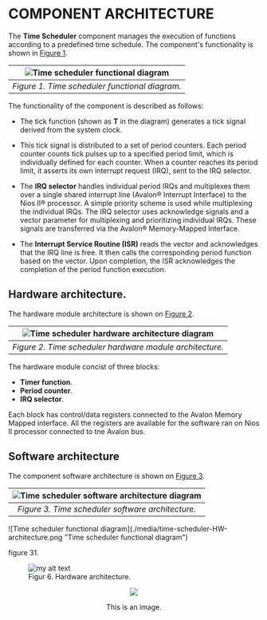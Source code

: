 # COMPONENT ARCHITECTURE

The **Time Scheduler** component manages the execution of functions according to a predefined time schedule. The component's functionality is shown in [Figure 1](#rec-spec-figure_1).

<div style="float:center" markdown="1">

<a name="rec-spec-figure_1"></a>

|![](./media/functional-diagram.png "Time scheduler functional diagram")|
|---|
|*Figure 1. Time scheduler functional diagram.*|

</div>

The functionality of the component is described as follows:

* The tick function (shown as **T** in the diagram) generates a tick signal derived from the system clock.

* This tick signal is distributed to a set of period counters. Each period counter counts tick pulses up to a specified period limit, which is individually defined for each counter. When a counter reaches its period limit, it asserts its own interrupt request (IRQ), sent to the IRQ selector.

* The **IRQ selector** handles individual period IRQs and multiplexes them over a single shared interrupt line (Avalon® Interrupt Interface) to the Nios II® processor. A simple priority scheme is used while multiplexing the individual IRQs. The IRQ selector uses acknowledge signals and a vector parameter for multiplexing and prioritizing individual IRQs. These signals are transferred via the Avalon® Memory-Mapped Interface.

* The **Interrupt Service Routine (ISR)** reads the vector and acknowledges that the IRQ line is free. It then calls the corresponding period function based on the vector. Upon completion, the ISR acknowledges the completion of the period function execution.
  
  

## Hardware architecture.

The hardware module architecture is shown on [Figure 2](#fig-hw-arc).
<div style="float:center" markdown="1">

<a name="fig-hw-arc"></a>

|![](./media/time-scheduler-HW-architecture.png "Time scheduler hardware architecture diagram")|
|:---:|
|*Figure 2. Time scheduler hardware module architecture.*|

</div>

The hardware module concist of three blocks:

  * **Timer function**.
  * **Period counter**.
  * **IRQ selector**.
  
  Each block has control/data registers connected to the Avalon Memory Mapped interface. All the registers are available for the software ran on Nios II processor connected to tne Avalon bus.
  
## Software architecture ##

The component software architecture is shown on [Figure 3](#fig-sw-arc).
<div style="float:center" markdown="1">

<a name="fig-sw-arc"></a>

|![](./media/time-scheduler-SW-architecture.png "Time scheduler software architecture diagram")|
|:---:|
|*Figure 3. Time scheduler software architecture.*|

</div>



<div style="float:center" markdown="1">
![Time scheduler functional diagram](./media/time-scheduler-HW-architecture.png "Time scheduler functional diagram")

figure 31.
</div>

<div style="float:center" markdown="1">
<figure>
  <img src="./media/time-scheduler-HW-architecture.png" alt="my alt text" />
  <figcaption>Figur 6. Hardware architecture.</figcaption>
</figure>
</div>

<div align="center">
  <p><img src="./media/time-scheduler-SW-architecture.png" /></p>
  <p>This is an image.</p>
</div>
